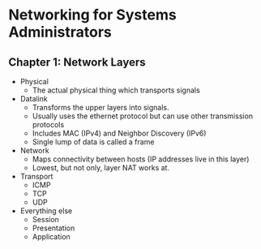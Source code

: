 # Networking for Systems Administrators

## Chapter 1: Network Layers
- Physical
    - The actual physical thing which transports signals
- Datalink
    - Transforms the upper layers into signals.
    - Usually uses the ethernet protocol but can use other transmission protocols
    - Includes MAC (IPv4) and Neighbor Discovery (IPv6)
    - Single lump of data is called a frame
- Network
    - Maps connectivity between hosts (IP addresses live in this layer)
    - Lowest, but not only, layer NAT works at.
- Transport
    - ICMP
    - TCP
    - UDP
- Everything else
    - Session
    - Presentation
    - Application